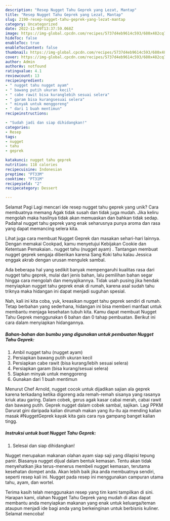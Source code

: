```yaml
---
description: "Resep Nugget Tahu Geprek yang Lezat, Mantap"
title: "Resep Nugget Tahu Geprek yang Lezat, Mantap"
slug: 2190-resep-nugget-tahu-geprek-yang-lezat-mantap
category: Uncategorized
date: 2022-11-09T13:37:59.068Z
image: https://img-global.cpcdn.com/recipes/5737d4eb9614c593/680x482cq70/nugget-tahu-geprek-foto-resep-utama.jpg
hideToc: false
enableToc: true
enableTocContent: false
thumbnail: https://img-global.cpcdn.com/recipes/5737d4eb9614c593/680x482cq70/nugget-tahu-geprek-foto-resep-utama.jpg
cover: https://img-global.cpcdn.com/recipes/5737d4eb9614c593/680x482cq70/nugget-tahu-geprek-foto-resep-utama.jpg
author: Admin
authorAv: notfound
ratingvalue: 4.1
reviewcount: 13
recipeingredient:
- " nugget tahu nugget ayam"
- " bawang putih ukuran kecil"
- " cabe rawit bisa kuranglebih sesuai selera"
- " garam bisa kurangsesuai selera"
- " minyak untuk menggoreng"
- " dari 1 buah mentimun"
recipeinstructions:

- "Sudah jadi dan siap dihidangkan!"
categories:
- Resep
tags:
- nugget
- tahu
- geprek

katakunci: nugget tahu geprek 
nutrition: 118 calories
recipecuisine: Indonesian
preptime: "PT33M"
cooktime: "PT31M"
recipeyield: "2"
recipecategory: Dessert

---
```



Selamat Pagi Lagi mencari ide resep nugget tahu geprek yang unik? Cara membuatnya memang Agak tidak susah dan tidak juga mudah. Jika keliru mengolah maka hasilnya tidak akan memuaskan dan bahkan tidak sedap. Padahal nugget tahu geprek yang enak seharusnya punya aroma dan rasa yang dapat memancing selera kita.


Lihat juga cara membuat Nugget Geprek dan masakan sehari-hari lainnya. Dengan memakai Cookpad, kamu menyetujui Kebijakan Cookie dan Ketentuan Pemakaian.. nugget tahu (nugget ayam) . Tantangan membuat nugget geprek sengaja diberikan karena Sang Koki tahu kalau Jessica enggak akrab dengan urusan mengulek sambal.

Ada beberapa hal yang sedikit banyak mempengaruhi kualitas rasa dari nugget tahu geprek, mulai dari jenis bahan, lalu pemilihan bahan segar hingga cara mengolah dan menyajikannya. Tidak usah pusing jika hendak menyiapkan nugget tahu geprek enak di rumah, karena asal sudah tahu triknya maka hidangan ini dapat menjadi suguhan spesial.


Nah, kali ini kita coba, yuk, kreasikan nugget tahu geprek sendiri di rumah. Tetap berbahan yang sederhana, hidangan ini bisa memberi manfaat untuk membantu menjaga kesehatan tubuh kita. Kamu dapat membuat Nugget Tahu Geprek menggunakan 6 bahan dan 0 tahap pembuatan. Berikut ini cara dalam menyiapkan hidangannya.

<!--inarticleads1-->

##### Bahan-bahan dan bumbu yang digunakan untuk pembuatan Nugget Tahu Geprek:

1. Ambil  nugget tahu (nugget ayam)
1. Persiapkan  bawang putih ukuran kecil
1. Persiapkan  cabe rawit (bisa kurang/lebih sesuai selera)
1. Persiapkan  garam (bisa kurang/sesuai selera)
1. Siapkan  minyak untuk menggoreng
1. Gunakan  dari 1 buah mentimun


Menurut Chef Arnold, nugget cocok untuk dijadikan sajian ala geprek karena terkadang ketika digoreng ada remah-remah sisanya yang rasanya kriuk atau garing. Dalam cobek, gerus agak kasar cabai merah, cabai rawit dan bawang putih. Geprek nugget dalam cobek sambal, sajikan. Lagi PPKM Darurat gini daripada kalian dirumah makan yang itu-itu aja mending kalian masak #NuggetGeprek kayak kita gais cara nya gampang banget kalian tingg. 

<!--inarticleads2-->

##### Instruksi untuk buat Nugget Tahu Geprek:


1. Selesai dan siap dihidangkan!

Nugget merupakan makanan olahan ayam siap saji yang dilapisi tepung panir. Biasanya nugget dijual dalam bentuk kemasan. Tentu akan tidak menyehatkan jika terus-menerus membeli nugget kemasan, terutama kesehatan dompet anda. Akan lebih baik jika anda membuatnya sendiri, seperti resep kali ini. Nugget pada resep ini menggunakan campuran utama tahu, ayam, dan wortel. 

Terima kasih telah menggunakan resep yang tim kami tampilkan di sini. Harapan kami, olahan Nugget Tahu Geprek yang mudah di atas dapat membantu anda menyiapkan makanan yang enak untuk keluarga/teman ataupun menjadi ide bagi anda yang berkeinginan untuk berbisnis kuliner. Selamat mencoba!
